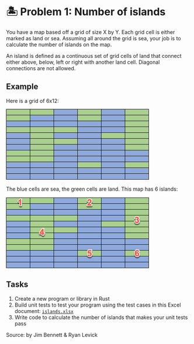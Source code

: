 # 🏝️ Problem 1: Number of islands

You have a map based off a grid of size X by Y. Each grid cell is either marked as land or sea.
Assuming all around the grid is sea, your job is to calculate the number of islands on the map.

An island is defined as a continuous set of grid cells of land that connect either above, below, left or right with another land cell. Diagonal connections are not allowed.

## Example

Here is a grid of 6x12:

![](islands-1.png)

The blue cells are sea, the green cells are land. This map has 6 islands:

![](islands-2.png)

## Tasks

1. Create a new program or library in Rust
1. Build unit tests to test your program using the test cases in this Excel document: [`islands.xlsx`](./islands.xlsx)
1. Write code to calculate the number of islands that makes your unit tests pass

Source: by Jim Bennett & Ryan Levick